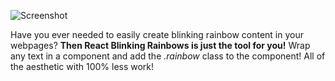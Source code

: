 ![Screenshot](http://i.imgur.com/VAM3lhc.png)

Have you ever needed to easily create blinking rainbow content in your webpages? **Then React Blinking Rainbows is just the tool for you!** Wrap any text in a *<Blink>* component and add the *.rainbow* class to the component! All of the aesthetic with 100% less work!

